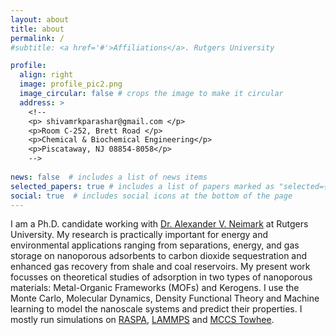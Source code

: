```yaml
---
layout: about
title: about
permalink: /
#subtitle: <a href='#'>Affiliations</a>. Rutgers University

profile:
  align: right
  image: profile_pic2.png
  image_circular: false # crops the image to make it circular
  address: >
    <!--
    <p> shivamrkparashar@gmail.com </p>
    <p>Room C-252, Brett Road </p>
    <p>Chemical & Biochemical Engineering</p>
    <p>Piscataway, NJ 08854-8058</p>
    -->
  
news: false  # includes a list of news items
selected_papers: true # includes a list of papers marked as "selected={true}"
social: true  # includes social icons at the bottom of the page
---
```



I am a Ph.D. candidate working with [Dr. Alexander V. Neimark](http://sol.rutgers.edu/~aneimark/) at Rutgers University. 
My research is practically important for energy and environmental applications 
ranging from separations, energy, and gas storage on nanoporous adsorbents to carbon dioxide 
sequestration and enhanced gas recovery from shale and coal reservoirs. My present work focusses on 
theoretical studies of adsorption in two types of nanoporous materials: Metal-Organic Frameworks 
(MOFs) and Kerogens. I use the Monte Carlo, Molecular Dynamics, Density Functional Theory and Machine learning to model the
nanoscale systems and predict their properties. I mostly run simulations on [RASPA](https://github.com/iRASPA/RASPA2),
[LAMMPS](https://www.lammps.org/) and [MCCS Towhee](https://siepmann.chem.umn.edu/software).
